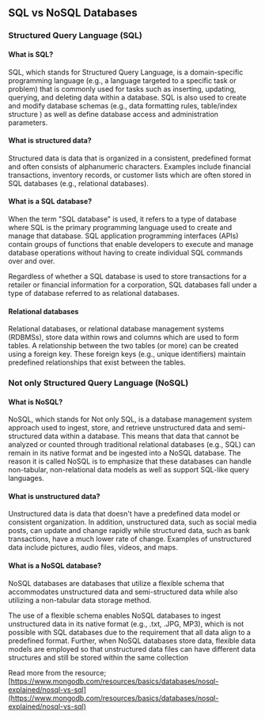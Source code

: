 ## SQL vs NoSQL Databases
### Structured Query Language (SQL)
#### What is SQL?
SQL, which stands for Structured Query Language, is a domain-specific programming language (e.g., a language targeted to a specific task or problem) that is commonly used for tasks such as inserting, updating, querying, and deleting data within a database. SQL is also used to create and modify database schemas (e.g., data formatting rules, table/index structure ) as well as define database access and administration parameters.

#### What is structured data?
Structured data is data that is organized in a consistent, predefined format and often consists of alphanumeric characters. Examples include financial transactions, inventory records, or customer lists which are often stored in SQL databases (e.g., relational databases).

#### What is a SQL database?
When the term "SQL database" is used, it refers to a type of database where SQL is the primary programming language used to create and manage that database. SQL application programming interfaces (APIs) contain groups of functions that enable developers to execute and manage database operations without having to create individual SQL commands over and over.

Regardless of whether a SQL database is used to store transactions for a retailer or financial information for a corporation, SQL databases fall under a type of database referred to as relational databases.

#### Relational databases
Relational databases, or relational database management systems (RDBMSs), store data within rows and columns which are used to form tables. A relationship between the two tables (or more) can be created using a foreign key. These foreign keys (e.g., unique identifiers) maintain predefined relationships that exist between the tables.

### Not only Structured Query Language (NoSQL)
#### What is NoSQL?
NoSQL, which stands for Not only SQL, is a database management system approach used to ingest, store, and retrieve unstructured data and semi-structured data within a database. This means that data that cannot be analyzed or counted through traditional relational databases (e.g., SQL) can remain in its native format and be ingested into a NoSQL database. The reason it is called NoSQL is to emphasize that these databases can handle non-tabular, non-relational data models as well as support SQL-like query languages.

#### What is unstructured data?
Unstructured data is data that doesn't have a predefined data model or consistent organization. In addition, unstructured data, such as social media posts, can update and change rapidly while structured data, such as bank transactions, have a much lower rate of change. Examples of unstructured data include pictures, audio files, videos, and maps.

#### What is a NoSQL database?
NoSQL databases are databases that utilize a flexible schema that accommodates unstructured data and semi-structured data while also utilizing a non-tabular data storage method.

The use of a flexible schema enables NoSQL databases to ingest unstructured data in its native format (e.g., .txt, .JPG, MP3), which is not possible with SQL databases due to the requirement that all data align to a predefined format. Further, when NoSQL databases store data, flexible data models are employed so that unstructured data files can have different data structures and still be stored within the same 
collection

Read more from the resource;  
[https://www.mongodb.com/resources/basics/databases/nosql-explained/nosql-vs-sql](https://www.mongodb.com/resources/basics/databases/nosql-explained/nosql-vs-sql)